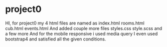 # project0
HI, for project0 my 4 html files are named as index.html rooms.html cub.html events.html
And added couple more files styles.css style.scss and a few more
And for the mobile responsive i used media query
I even used bootstrap4 and satisfied all the given conditions.
